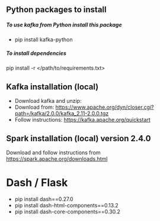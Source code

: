 ## Python packages to install

##### To use kafka from Python install this package
- pip install kafka-python

##### To install dependencies
pip install -r </path/to/requirements.txt>

## Kafka installation (local)
- Download kafka and unzip:
- Download from: https://www.apache.org/dyn/closer.cgi?path=/kafka/2.0.0/kafka_2.11-2.0.0.tgz
- Follow instructions: https://kafka.apache.org/quickstart

## Spark installation (local) version 2.4.0
Download and follow instructions from https://spark.apache.org/downloads.html
# Dash / Flask
- pip install dash==0.27.0
- pip install dash-html-components==0.13.2
- pip install dash-core-components==0.30.2
